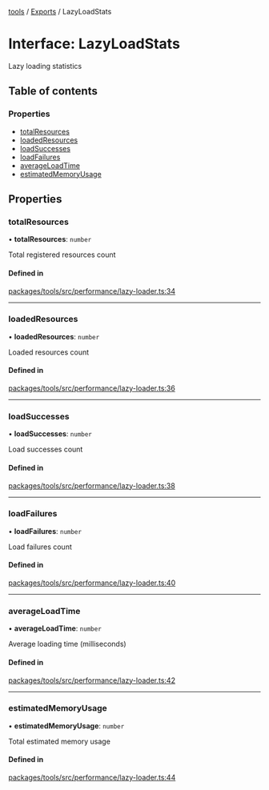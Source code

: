 <!-- 
 ⚠️  AUTO-GENERATED FILE - DO NOT EDIT MANUALLY
 This file is automatically generated by scripts/docs-generator.js
 To make changes, edit the source TypeScript files or update the generator script
-->

[tools](../../) / [Exports](../modules) / LazyLoadStats

# Interface: LazyLoadStats

Lazy loading statistics

## Table of contents

### Properties

- [totalResources](LazyLoadStats#totalresources)
- [loadedResources](LazyLoadStats#loadedresources)
- [loadSuccesses](LazyLoadStats#loadsuccesses)
- [loadFailures](LazyLoadStats#loadfailures)
- [averageLoadTime](LazyLoadStats#averageloadtime)
- [estimatedMemoryUsage](LazyLoadStats#estimatedmemoryusage)

## Properties

### totalResources

• **totalResources**: `number`

Total registered resources count

#### Defined in

[packages/tools/src/performance/lazy-loader.ts:34](https://github.com/woojubb/robota/blob/311ad65650a7614cc67978c0c1650e33abba7a82/packages/tools/src/performance/lazy-loader.ts#L34)

___

### loadedResources

• **loadedResources**: `number`

Loaded resources count

#### Defined in

[packages/tools/src/performance/lazy-loader.ts:36](https://github.com/woojubb/robota/blob/311ad65650a7614cc67978c0c1650e33abba7a82/packages/tools/src/performance/lazy-loader.ts#L36)

___

### loadSuccesses

• **loadSuccesses**: `number`

Load successes count

#### Defined in

[packages/tools/src/performance/lazy-loader.ts:38](https://github.com/woojubb/robota/blob/311ad65650a7614cc67978c0c1650e33abba7a82/packages/tools/src/performance/lazy-loader.ts#L38)

___

### loadFailures

• **loadFailures**: `number`

Load failures count

#### Defined in

[packages/tools/src/performance/lazy-loader.ts:40](https://github.com/woojubb/robota/blob/311ad65650a7614cc67978c0c1650e33abba7a82/packages/tools/src/performance/lazy-loader.ts#L40)

___

### averageLoadTime

• **averageLoadTime**: `number`

Average loading time (milliseconds)

#### Defined in

[packages/tools/src/performance/lazy-loader.ts:42](https://github.com/woojubb/robota/blob/311ad65650a7614cc67978c0c1650e33abba7a82/packages/tools/src/performance/lazy-loader.ts#L42)

___

### estimatedMemoryUsage

• **estimatedMemoryUsage**: `number`

Total estimated memory usage

#### Defined in

[packages/tools/src/performance/lazy-loader.ts:44](https://github.com/woojubb/robota/blob/311ad65650a7614cc67978c0c1650e33abba7a82/packages/tools/src/performance/lazy-loader.ts#L44)
